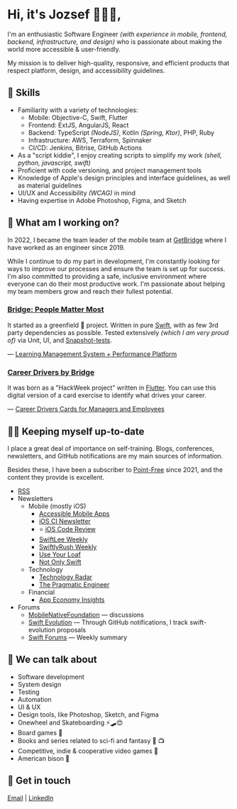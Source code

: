 # Hi, it's Jozsef 👋👨‍💻,

I'm an enthusiastic Software Engineer _(with experience in  mobile, frontend, backend, infrastructure, and design)_ who is passionate about making the world more accessible & user-friendly.

My mission is to deliver high-quality, responsive, and efficient products that respect platform, design, and accessibility guidelines.

## :crystal_ball: Skills

- Familiarity with a variety of technologies:
  - Mobile: Objective-C, Swift, Flutter
  - Frontend: ExtJS, AngularJS, React
  - Backend: TypeScript _(NodeJS)_, Kotlin _(Spring, Ktor)_, PHP, Ruby
  - Infrastructure: AWS, Terraform, Spinnaker
  - CI/CD: Jenkins, Bitrise, GitHub Actions
- As a "script kiddie", I enjoy creating scripts to simplify my work _(shell, python, javascript, swift)_
- Proficient with code versioning, and project management tools
- Knowledge of Apple's design principles and interface guidelines, as well as material guidelines
- UI/UX and Accessibility _(WCAG)_ in mind
- Having expertise in Adobe Photoshop, Figma, and Sketch

## 🔭 What am I working on?

In 2022, I became the team leader of the mobile team at [GetBridge](https://www.getbridge.com/) where I have worked as an engineer since 2019.

While I continue to do my part in development, I'm constantly looking for ways to improve our processes and ensure the team is set up for success. 
I'm also committed to providing a safe, inclusive environment where everyone can do their most productive work. 
I'm passionate about helping my team members grow and reach their fullest potential.

### [Bridge: People Matter Most](https://apps.apple.com/app/id1451995049) 

It started as a greenfield 🌱 project.
Written in pure [Swift](https://swift.org/), with as few 3rd party dependencies as possible.
Tested extensively _(which I am very proud of)_ via Unit, UI, and [Snapshot-tests](https://github.com/pointfreeco/swift-snapshot-testing/).

— [Learning Management System + Performance Platform](https://www.getbridge.com/)

### [Career Drivers by Bridge](https://apps.apple.com/app/id1517025199)

It was born as a "HackWeek project" written in [Flutter](https://flutter.dev/). 
You can use this digital version of a card exercise to identify what drives your career.

— [Career Drivers Cards for Managers and Employees](https://www.getbridge.com/career-drivers/)

## 🙇‍♂️ Keeping myself up-to-date

I place a great deal of importance on self-training. Blogs, conferences, newsletters, and GitHub notifications are my main sources of information.

Besides these, I have been a subscriber to [Point-Free](https://www.pointfree.co/) since 2021, and the content they provide is excellent.

- [RSS](https://gist.github.com/chosa91/529c869ad6045984d87e337c4c422f88)
- Newsletters
  - Mobile (mostly iOS)
    - [Accessible Mobile Apps](https://accessible-mobile-apps-weekly.ghost.io/)
    - [iOS CI Newsletter](https://www.polpiella.dev/newsletter)
    - :star: [iOS Code Review](https://newsletter.ioscodereview.com/)
    - [SwiftLee Weekly](https://www.avanderlee.com/)
    - [SwiftlyRush Weekly](https://swiftlyrush.curated.co/)
    - [Use Your Loaf](https://useyourloaf.com/)
    - [Not Only Swift](https://not-only-swift.peterfriese.dev/issues/)
  - Technology
    - [Technology Radar](https://www.thoughtworks.com/radar)
    - [The Pragmatic Engineer](https://newsletter.pragmaticengineer.com/)
  - Financial
    - [App Economy Insights](https://www.appeconomyinsights.com/)
- Forums
  - [MobileNativeFoundation](https://github.com/MobileNativeFoundation/discussions/discussions) — discussions
  - [Swift Evolution](https://github.com/apple/swift-evolution) — Through GitHub notifications, I track swift-evolution proposals
  - [Swift Forums](https://forums.swift.org/) — Weekly summary

## 💬 We can talk about

- Software development
- System design
- Testing
- Automation
- UI & UX
- Design tools, like Photoshop, Sketch, and Figma
- Onewheel and Skateboarding ⚡️🛹😍
- Board games 🎲
- Books and series related to sci-fi and fantasy :book: :tv:
- Competitive, indie & cooperative video games 👾
- American bison 🐂

## 🤙 Get in touch

[Email](mailto:chosa91+ghprofile@gmail.com) | [LinkedIn](https://www.linkedin.com/in/jozsef-csaszi/)
